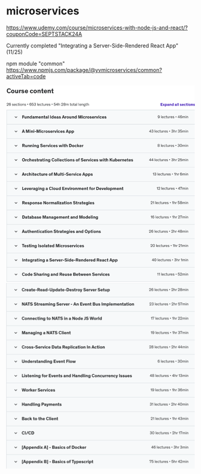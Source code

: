 # microservices

https://www.udemy.com/course/microservices-with-node-js-and-react/?couponCode=SEPTSTACK24A

Currently completed "Integrating a Server-Side-Rendered React App" (11/25)

npm module "common" https://www.npmjs.com/package/@yvmicroservices/common?activeTab=code

![alt text](image.png)
![alt text](image-1.png)